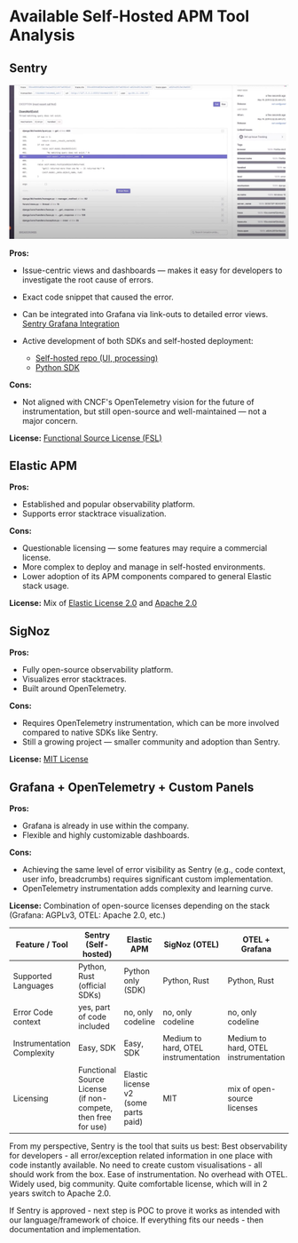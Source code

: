 # Available Self-Hosted APM Tool Analysis

## **Sentry**

![Sentry Screenshot](img1.png)

**Pros:**

* Issue-centric views and dashboards — makes it easy for developers to investigate the root cause of errors.
* Exact code snippet that caused the error.
* Can be integrated into Grafana via link-outs to detailed error views.
  [Sentry Grafana Integration](https://sentry.io/integrations/grafana/)
* Active development of both SDKs and self-hosted deployment:

  * [Self-hosted repo (UI, processing)](https://github.com/getsentry/self-hosted)
  * [Python SDK](https://github.com/getsentry/sentry-python)

**Cons:**

* Not aligned with CNCF's OpenTelemetry vision for the future of instrumentation, but still open-source and well-maintained — not a major concern.

**License:** [Functional Source License (FSL)](https://www.tldrlegal.com/license/functional-source-license-fsl)


## **Elastic APM**

**Pros:**

* Established and popular observability platform.
* Supports error stacktrace visualization.

**Cons:**

* Questionable licensing — some features may require a commercial license.
* More complex to deploy and manage in self-hosted environments.
* Lower adoption of its APM components compared to general Elastic stack usage.

**License:** Mix of [Elastic License 2.0](https://www.elastic.co/licensing/elastic-license) and [Apache 2.0](https://www.apache.org/licenses/LICENSE-2.0)


## **SigNoz**

**Pros:**

* Fully open-source observability platform.
* Visualizes error stacktraces.
* Built around OpenTelemetry.

**Cons:**

* Requires OpenTelemetry instrumentation, which can be more involved compared to native SDKs like Sentry.
* Still a growing project — smaller community and adoption than Sentry.

**License:** [MIT License](https://opensource.org/licenses/MIT)


## **Grafana + OpenTelemetry + Custom Panels**

**Pros:**

* Grafana is already in use within the company.
* Flexible and highly customizable dashboards.

**Cons:**

* Achieving the same level of error visibility as Sentry (e.g., code context, user info, breadcrumbs) requires significant custom implementation.
* OpenTelemetry instrumentation adds complexity and learning curve.

**License:** Combination of open-source licenses depending on the stack (Grafana: AGPLv3, OTEL: Apache 2.0, etc.)





| Feature / Tool            | Sentry (Self-hosted)                  | Elastic APM                       | SigNoz (OTEL)          | OTEL + Grafana     |
|---------------------------|----------------------------------------|-----------------------------------|--------------------------------------|----------------------------------------|
| Supported Languages       | Python, Rust (official SDKs)          | Python only  (SDK)                      | Python, Rust              | Python, Rust                |
| Error Code context      | yes, part of code included         | no, only codeline | no, only codeline             | no, only codeline    |
| Instrumentation Complexity          | Easy, SDK   | Easy, SDK | Medium to hard, OTEL instrumentation | Medium to hard, OTEL instrumentation |
| Licensing                 | Functional Source License (if non-compete, then free for use)              | Elastic license v2 (some parts paid) | MIT     | mix of open-source licenses                      |


From my perspective, Sentry is the tool that suits us best:
Best observability for developers - all error/exception related information in one place with code instantly available.
No need to create custom visualisations - all should work from the box.
Ease of instrumentation. No overhead with OTEL.
Widely used, big community. 
Quite comfortable license, which will in 2 years switch to Apache 2.0.

If Sentry is approved - next step is POC to prove it works as intended with our language/framework of choice. 
If everything fits our needs - then documentation and implementation.
